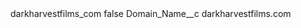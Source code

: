 <?xml version="1.0" encoding="UTF-8"?>
<CustomMetadata xmlns="http://soap.sforce.com/2006/04/metadata" xmlns:xsi="http://www.w3.org/2001/XMLSchema-instance" xmlns:xsd="http://www.w3.org/2001/XMLSchema">
    <label>darkharvestfilms_com</label>
    <protected>false</protected>
    <values>
        <field>Domain_Name__c</field>
        <value xsi:type="xsd:string">darkharvestfilms.com</value>
    </values>
</CustomMetadata>
